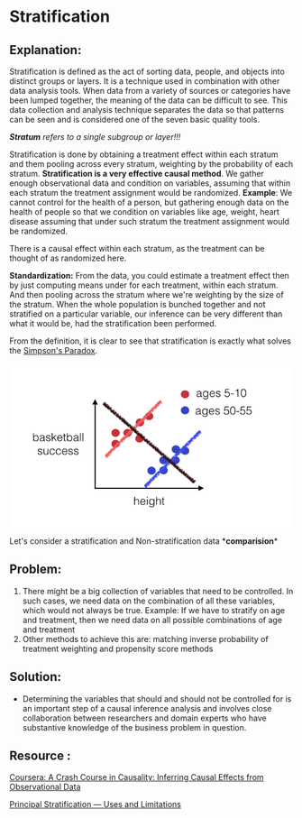 # Stratification

## Explanation:

Stratification is defined as the act of sorting data, people, and objects into distinct groups or layers. It is a technique used in combination with other data analysis tools. When data from a variety of sources or categories have been lumped together, the meaning of the data can be difficult to see. This data collection and analysis technique separates the data so that patterns can be seen and is considered one of the seven basic quality tools.

_**Stratum** refers to a single subgroup or layer!!!_

Stratification is done by obtaining a treatment effect within each stratum and them pooling across every stratum, weighting by the probability of each stratum. **Stratification is a very effective causal method**. We gather enough observational data and condition on variables, assuming that within each stratum the treatment assignment would be randomized. **Example**: We cannot control for the health of a person, but gathering enough data on the health of people so that we condition on variables like age, weight, heart disease assuming that under such stratum the treatment assignment would be randomized.

There is a causal effect within each stratum, as the treatment can be thought of as randomized here.

**Standardization:** From the data, you could estimate a treatment effect then by just computing means under for each treatment, within each stratum. And then pooling across the stratum where we're weighting by the size of the stratum. When the whole population is bunched together and not stratified on a particular variable, our inference can be very different than what it would be, had the stratification been performed.

From the definition, it is clear to see that stratification is exactly what solves the [Simpson's Paradox](https://github.com/abhishekdabas31/Causal-Inference-Book/tree/090cfeee8785ef0e136cfe1996bd2897326fdd57/modeling/observational-data/bias/simpsons-paradox.md).

![](../../../.gitbook/assets/image%20%282%29.png)

Let's consider a stratification and Non-stratification data \***comparision**\*

## **Problem:**

1. There might be a big collection of variables that need to be controlled. In such cases, we need data on the combination of all these variables, which would not always be true. Example: If we have to stratify on age and treatment, then we need data on all possible combinations of age and treatment
2. Other methods to achieve this are: matching inverse probability of treatment weighting and propensity score methods

## **Solution**:

* Determining the variables that should and should not be controlled for is an important step of a causal inference analysis and involves close collaboration between researchers and domain experts who have substantive knowledge of the business problem in question.

## **Resource** :

[Coursera: A Crash Course in Causality: Inferring Causal Effects from Observational Data](https://www.coursera.org/lecture/crash-course-in-causality/stratification-xEcaf)

[Principal Stratification — Uses and Limitations](https://www.ncbi.nlm.nih.gov/pmc/articles/PMC3154088/)


